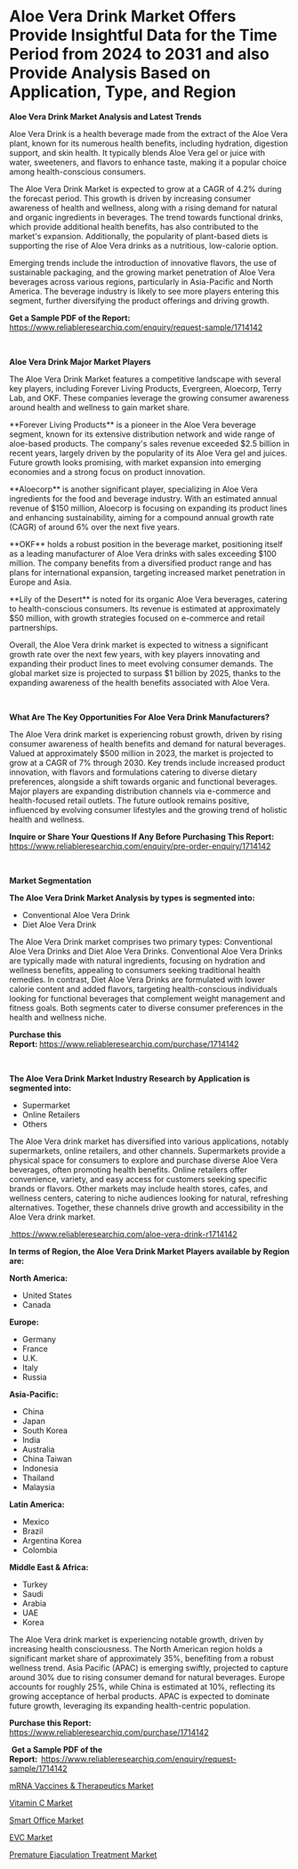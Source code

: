 <p><h1>Aloe Vera Drink Market Offers Provide Insightful Data for the Time Period from 2024 to 2031 and also Provide Analysis Based on Application, Type, and Region</h1></p><p><strong>Aloe Vera Drink Market Analysis and Latest Trends</strong></p>
<p><p>Aloe Vera Drink is a health beverage made from the extract of the Aloe Vera plant, known for its numerous health benefits, including hydration, digestion support, and skin health. It typically blends Aloe Vera gel or juice with water, sweeteners, and flavors to enhance taste, making it a popular choice among health-conscious consumers.</p><p>The Aloe Vera Drink Market is expected to grow at a CAGR of 4.2% during the forecast period. This growth is driven by increasing consumer awareness of health and wellness, along with a rising demand for natural and organic ingredients in beverages. The trend towards functional drinks, which provide additional health benefits, has also contributed to the market's expansion. Additionally, the popularity of plant-based diets is supporting the rise of Aloe Vera drinks as a nutritious, low-calorie option. </p><p>Emerging trends include the introduction of innovative flavors, the use of sustainable packaging, and the growing market penetration of Aloe Vera beverages across various regions, particularly in Asia-Pacific and North America. The beverage industry is likely to see more players entering this segment, further diversifying the product offerings and driving growth.</p></p>
<p><strong>Get a Sample PDF of the Report:&nbsp;</strong> <a href="https://www.reliableresearchiq.com/enquiry/request-sample/1714142?utm_campaign=1722&utm_medium=2&utm_source=Github&utm_content=ia&utm_term=22102024&utm_id=aloe-vera-drink">https://www.reliableresearchiq.com/enquiry/request-sample/1714142</a></p>
<p>&nbsp;</p>
<p><strong>Aloe Vera Drink Major Market Players</strong></p>
<p><p>The Aloe Vera Drink Market features a competitive landscape with several key players, including Forever Living Products, Evergreen, Aloecorp, Terry Lab, and OKF. These companies leverage the growing consumer awareness around health and wellness to gain market share.</p><p>**Forever Living Products** is a pioneer in the Aloe Vera beverage segment, known for its extensive distribution network and wide range of aloe-based products. The company's sales revenue exceeded $2.5 billion in recent years, largely driven by the popularity of its Aloe Vera gel and juices. Future growth looks promising, with market expansion into emerging economies and a strong focus on product innovation.</p><p>**Aloecorp** is another significant player, specializing in Aloe Vera ingredients for the food and beverage industry. With an estimated annual revenue of $150 million, Aloecorp is focusing on expanding its product lines and enhancing sustainability, aiming for a compound annual growth rate (CAGR) of around 6% over the next five years.</p><p>**OKF** holds a robust position in the beverage market, positioning itself as a leading manufacturer of Aloe Vera drinks with sales exceeding $100 million. The company benefits from a diversified product range and has plans for international expansion, targeting increased market penetration in Europe and Asia.</p><p>**Lily of the Desert** is noted for its organic Aloe Vera beverages, catering to health-conscious consumers. Its revenue is estimated at approximately $50 million, with growth strategies focused on e-commerce and retail partnerships.</p><p>Overall, the Aloe Vera drink market is expected to witness a significant growth rate over the next few years, with key players innovating and expanding their product lines to meet evolving consumer demands. The global market size is projected to surpass $1 billion by 2025, thanks to the expanding awareness of the health benefits associated with Aloe Vera.</p></p>
<p>&nbsp;</p>
<p><strong>What Are The Key Opportunities For Aloe Vera Drink Manufacturers?</strong></p>
<p><p>The Aloe Vera drink market is experiencing robust growth, driven by rising consumer awareness of health benefits and demand for natural beverages. Valued at approximately $500 million in 2023, the market is projected to grow at a CAGR of 7% through 2030. Key trends include increased product innovation, with flavors and formulations catering to diverse dietary preferences, alongside a shift towards organic and functional beverages. Major players are expanding distribution channels via e-commerce and health-focused retail outlets. The future outlook remains positive, influenced by evolving consumer lifestyles and the growing trend of holistic health and wellness.</p></p>
<p><strong>Inquire or Share Your Questions If Any Before Purchasing This Report:</strong> <a href="https://www.reliableresearchiq.com/enquiry/pre-order-enquiry/1714142?utm_campaign=1722&utm_medium=2&utm_source=Github&utm_content=ia&utm_term=22102024&utm_id=aloe-vera-drink">https://www.reliableresearchiq.com/enquiry/pre-order-enquiry/1714142</a></p>
<p>&nbsp;</p>
<p><strong>Market Segmentation</strong></p>
<p><strong>The Aloe Vera Drink Market Analysis by types is segmented into:</strong></p>
<p><ul><li>Conventional Aloe Vera Drink</li><li>Diet Aloe Vera Drink</li></ul></p>
<p><p>The Aloe Vera Drink market comprises two primary types: Conventional Aloe Vera Drinks and Diet Aloe Vera Drinks. Conventional Aloe Vera Drinks are typically made with natural ingredients, focusing on hydration and wellness benefits, appealing to consumers seeking traditional health remedies. In contrast, Diet Aloe Vera Drinks are formulated with lower calorie content and added flavors, targeting health-conscious individuals looking for functional beverages that complement weight management and fitness goals. Both segments cater to diverse consumer preferences in the health and wellness niche.</p></p>
<p><strong>Purchase this Report:&nbsp;</strong><a href="https://www.reliableresearchiq.com/purchase/1714142?utm_campaign=1722&utm_medium=2&utm_source=Github&utm_content=ia&utm_term=22102024&utm_id=aloe-vera-drink">https://www.reliableresearchiq.com/purchase/1714142</a></p>
<p>&nbsp;</p>
<p><strong>The Aloe Vera Drink Market Industry Research by Application is segmented into:</strong></p>
<p><ul><li>Supermarket</li><li>Online Retailers</li><li>Others</li></ul></p>
<p><p>The Aloe Vera drink market has diversified into various applications, notably supermarkets, online retailers, and other channels. Supermarkets provide a physical space for consumers to explore and purchase diverse Aloe Vera beverages, often promoting health benefits. Online retailers offer convenience, variety, and easy access for customers seeking specific brands or flavors. Other markets may include health stores, cafes, and wellness centers, catering to niche audiences looking for natural, refreshing alternatives. Together, these channels drive growth and accessibility in the Aloe Vera drink market.</p></p>
<p><a href="https://www.reliableresearchiq.com/aloe-vera-drink-r1714142?utm_campaign=1722&utm_medium=2&utm_source=Github&utm_content=ia&utm_term=22102024&utm_id=aloe-vera-drink">&nbsp;https://www.reliableresearchiq.com/aloe-vera-drink-r1714142</a></p>
<p><strong>In terms of Region, the Aloe Vera Drink Market Players available by Region are:</strong></p>
<p>
    <p> <strong> North America: </strong>
        <ul>
            <li>United States</li>
            <li>Canada</li>
        </ul>
        </p> 
    <p> <strong> Europe: </strong>
        <ul>
            <li>Germany</li>
            <li>France</li>
            <li>U.K.</li>
            <li>Italy</li>
            <li>Russia</li>
        </ul>
        </p> 
    <p> <strong> Asia-Pacific: </strong>
        <ul>
            <li>China</li>
            <li>Japan</li>
            <li>South Korea</li>
            <li>India</li>
            <li>Australia</li>
            <li>China Taiwan</li>
            <li>Indonesia</li>
            <li>Thailand</li>
            <li>Malaysia</li>
        </ul>
        </p> 
    <p> <strong> Latin America: </strong>
        <ul>
            <li>Mexico</li>
            <li>Brazil</li>
            <li>Argentina Korea</li>
            <li>Colombia</li>
        </ul>
        </p> 
    <p> <strong> Middle East & Africa: </strong>
        <ul>
            <li>Turkey</li>
            <li>Saudi</li>
            <li>Arabia</li>
            <li>UAE</li>
            <li>Korea</li>
        </ul>
    </p>
    </p>
<p><p>The Aloe Vera drink market is experiencing notable growth, driven by increasing health consciousness. The North American region holds a significant market share of approximately 35%, benefiting from a robust wellness trend. Asia Pacific (APAC) is emerging swiftly, projected to capture around 30% due to rising consumer demand for natural beverages. Europe accounts for roughly 25%, while China is estimated at 10%, reflecting its growing acceptance of herbal products. APAC is expected to dominate future growth, leveraging its expanding health-centric population.</p></p>
<p><strong>Purchase this Report: </strong><a href="https://www.reliableresearchiq.com/purchase/1714142?utm_campaign=1722&utm_medium=2&utm_source=Github&utm_content=ia&utm_term=22102024&utm_id=aloe-vera-drink">https://www.reliableresearchiq.com/purchase/1714142</a></p>
<p>&nbsp;<strong>Get a Sample PDF of the Report:&nbsp;&nbsp;</strong><a href="https://www.reliableresearchiq.com/enquiry/request-sample/1714142?utm_campaign=1722&utm_medium=2&utm_source=Github&utm_content=ia&utm_term=22102024&utm_id=aloe-vera-drink">https://www.reliableresearchiq.com/enquiry/request-sample/1714142</a></p>
<p><strong></strong></p>
<p><p><a href="https://www.linkedin.com/pulse/booming-mrna-vaccines-therapeutics-market-sector-analysis-dxu8c?utm_campaign=1722&utm_medium=2&utm_source=Github&utm_content=ia&utm_term=22102024&utm_id=aloe-vera-drink">mRNA Vaccines & Therapeutics Market</a></p><p><a href="https://www.linkedin.com/pulse/emerging-vitamin-c-market-opportunities-analysis-investors-pywmc?utm_campaign=1722&utm_medium=2&utm_source=Github&utm_content=ia&utm_term=22102024&utm_id=aloe-vera-drink">Vitamin C Market</a></p><p><a href="https://www.linkedin.com/pulse/smart-office-market-drivers-challenges-forecast-2024-2031-97nwc?utm_campaign=1722&utm_medium=2&utm_source=Github&utm_content=ia&utm_term=22102024&utm_id=aloe-vera-drink">Smart Office Market</a></p><p><a href="https://www.linkedin.com/pulse/emerging-trends-evc-market-global-outlook-future-prospects-lxxrc?utm_campaign=1722&utm_medium=2&utm_source=Github&utm_content=ia&utm_term=22102024&utm_id=aloe-vera-drink">EVC Market</a></p><p><a href="https://www.linkedin.com/pulse/premature-ejaculation-treatment-market-pulse-54-expansion-2l99c?utm_campaign=1722&utm_medium=2&utm_source=Github&utm_content=ia&utm_term=22102024&utm_id=aloe-vera-drink">Premature Ejaculation Treatment Market</a></p></p>